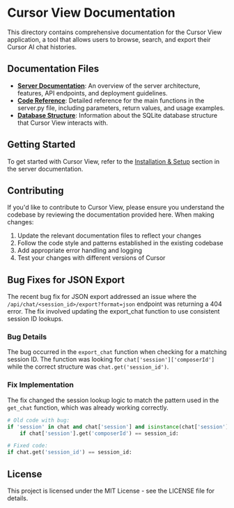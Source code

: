 # Cursor View Documentation

This directory contains comprehensive documentation for the Cursor View application, a tool that allows users to browse, search, and export their Cursor AI chat histories.

## Documentation Files

- [**Server Documentation**](server_documentation.md): An overview of the server architecture, features, API endpoints, and deployment guidelines.
- [**Code Reference**](code_reference.md): Detailed reference for the main functions in the server.py file, including parameters, return values, and usage examples.
- [**Database Structure**](database_structure.md): Information about the SQLite database structure that Cursor View interacts with.

## Getting Started

To get started with Cursor View, refer to the [Installation & Setup](server_documentation.md#installation--setup) section in the server documentation.

## Contributing

If you'd like to contribute to Cursor View, please ensure you understand the codebase by reviewing the documentation provided here. When making changes:

1. Update the relevant documentation files to reflect your changes
2. Follow the code style and patterns established in the existing codebase
3. Add appropriate error handling and logging
4. Test your changes with different versions of Cursor

## Bug Fixes for JSON Export

The recent bug fix for JSON export addressed an issue where the `/api/chat/<session_id>/export?format=json` endpoint was returning a 404 error. The fix involved updating the export_chat function to use consistent session ID lookups.

### Bug Details

The bug occurred in the `export_chat` function when checking for a matching session ID. The function was looking for `chat['session']['composerId']` while the correct structure was `chat.get('session_id')`.

### Fix Implementation

The fix changed the session lookup logic to match the pattern used in the `get_chat` function, which was already working correctly.

```python
# Old code with bug:
if 'session' in chat and chat['session'] and isinstance(chat['session'], dict):
    if chat['session'].get('composerId') == session_id:

# Fixed code:
if chat.get('session_id') == session_id:
```

## License

This project is licensed under the MIT License - see the LICENSE file for details. 